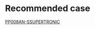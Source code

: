 # Recommended case
[PP008AN-SSUPERTRONIC](https://www.tme.eu/ro/details/pp8an/carcase-universale/supertronic/pp008an-s/)
